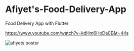 # Afiyet's-Food-Delivery-App
Food Delivery App with Flutter

https://www.youtube.com/watch?v=kdHm6HoDa0E&t=44s

![afiyets poster](https://user-images.githubusercontent.com/62266472/214413718-2048e334-ebff-41b4-8745-498dec65b0dc.png)
